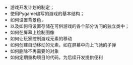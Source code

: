 * 游戏开发计划的制定；
* 使用Pygame编写的游戏的基本结构；
* 如何设置背景色，
* 以及如何将设置存储在可供游戏的各个部分访问的独立类中；
* 如何在屏幕上绘制图像
* 如何让玩家控制游戏元素的移动
* 如何创建自动移动的元素，如在屏幕中向上飞驰的子弹
* 如何删除不再需要的对象
* 如何定期重构项目的代码，为后续开发提供便利